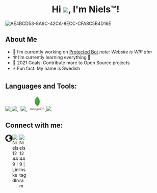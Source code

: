 <h1 align="center">Hi <img src="https://raw.githubusercontent.com/MartinHeinz/MartinHeinz/master/wave.gif" width="30px">, I'm Niels™️!</h1>

![AE4BCD53-8A9C-42CA-8ECC-CFA8C5B4D16E](https://user-images.githubusercontent.com/79902812/138931340-325fb893-711b-446d-a32b-032e0ebb5f2b.jpeg)

## About Me
- 🔭 I’m currently working on [Protected Bot](https://www.protectedbot.com) *note: Website is WIP atm* 
- ⚒️ I’m currently learning everything 🤣
- 🥅 2021 Goals: Contribute more to Open Source projects
- ⚡️ Fun fact: My name is Swedish

## Languages and Tools:

   <p align="left">
    <a href="https://www.java.com" target="_blank"> <img src="https://img.icons8.com/color/48/000000/java-coffee-cup-logo.png"/> </a>
    <a style="padding-right:8px;" href="https://nodejs.org" target="_blank"> <img src="https://img.icons8.com/color/48/000000/nodejs.png"/> </a> 
    <a style="padding-right:8px;" href="https://www.mysql.com/" target="_blank"> <img src="https://img.icons8.com/fluent/50/000000/mysql-logo.png"/> </a>
    <a href="https://www.mongodb.com/" target="_blank"> <img src="https://raw.githubusercontent.com/devicons/devicon/master/icons/mongodb/mongodb-original-wordmark.svg" alt="mongodb" width="48" height="48"/> </a> 
    <a href="https://firebase.google.com/" target="_blank"> <img src="https://img.icons8.com/color/48/000000/firebase.png"/> </a> 
</p>

## Connect with me:


[<img align="left" alt="Niels12449 | Twitter" width="22px" src="https://raw.githubusercontent.com/iconic/open-iconic/master/svg/globe.svg" />](https://www.hulpdiensteneindhoven.nl)
[<img align="left" alt="Niels12449 | LinkedIn" width="22px" src="https://cdn.jsdelivr.net/npm/simple-icons@v3/icons/discord.svg"/>](https://discord.gg/aNjBfqvbac)
[<img align="left" alt="Niels12449 | Instagram" width="22px" src="https://cdn.jsdelivr.net/npm/simple-icons@v3/icons/instagram.svg" />](https://www.instagram.com/gwn_niels13/)
